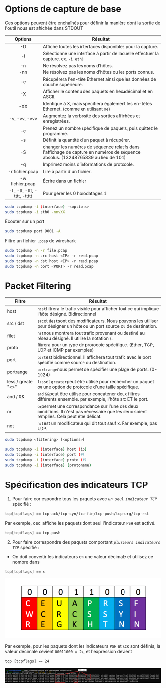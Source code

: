 # Options de capture de base
Ces options peuvent être enchaînés pour définir la manière dont la sortie de l'outil nous est affichée dans STDOUT

|          **Options**          | **Résultat**                                                                                                                      |
| :---------------------------: | --------------------------------------------------------------------------------------------------------------------------------- |
|              -D               | Affiche toutes les interfaces disponibles pour la capture.                                                                        |
|              -i               | Sélectionne une interface à partir de laquelle effectuer la capture. ex. `-i eth0`                                                |
|              -n               | Ne résolvez pas les noms d’hôtes.                                                                                                 |
|              -nn              | Ne résolvez pas les noms d’hôtes ou les ports connus.                                                                             |
|              -e               | Récupérera l'en-tête Ethernet ainsi que les données de couche supérieure.                                                         |
|              -X               | Afficher le contenu des paquets en hexadécimal et en ASCII.                                                                       |
|              -XX              | Identique à X, mais spécifiera également les en-têtes Ethernet. (comme en utilisant `Xe`)                                         |
|         -v, -vv, -vvv         | Augmentez la verbosité des sorties affichées et enregistrées.                                                                     |
|              -c               | Prenez un nombre spécifique de paquets, puis quittez le programme.                                                                |
|              -s               | Définit la quantité d'un paquet à récupérer.                                                                                      |
|              -S               | changer les numéros de séquence relatifs dans l'affichage de capture en numéros de séquence absolus. (13248765839 au lieu de 101) |
|              -q               | Imprimez moins d’informations de protocole.                                                                                       |
|        -r fichier.pcap        | Lire à partir d'un fichier.                                                                                                       |
|        -w fichier.pcap        | Écrire dans un fichier                                                                                                            |
| -t , -tt, -ttt, -tttt, -ttttt | Pour gérer les 0 horodatages 1                                                                                                    |
```sh
sudo tcpdump -i (interface) -<options>
sudo tcpdump -i eth0 -nnvXX
```

Ecouter sur un port

```sh
sudo tcpdump port 9001 -A
```

Filtre un fichier `.pcap` de wireshark

```sh
sudo tcpdump -n -r file.pcap
sudo tcpdump -n src host <IP> -r read.pcap
sudo tcpdump -n dst host <IP> -r read.pcap
sudo tcpdump -n port <PORT> -r read.pcap
```

# Packet Filtering

| **Filtre**         | **Résultat**                                                                                                                               |
| ------------------ | ------------------------------------------------------------------------------------------------------------------------------------------ |
| host               | `host`filtrera le trafic visible pour afficher tout ce qui implique l'hôte désigné. Bidirectionnel                                         |
| src / dst          | `src`et `dest`sont des modificateurs. Nous pouvons les utiliser pour désigner un hôte ou un port source ou de destination.                 |
| filet              | `net`nous montrera tout trafic provenant ou destiné au réseau désigné. Il utilise la notation /.                                           |
| proto              | filtrera pour un type de protocole spécifique. (Ether, TCP, UDP et ICMP par exemples)                                                      |
| port               | `port`est bidirectionnel. Il affichera tout trafic avec le port spécifié comme source ou destination.                                      |
| portrange          | `portrange`nous permet de spécifier une plage de ports. (0-1024)                                                                           |
| less / greate "<>" | `less`et `greater`peut être utilisé pour rechercher un paquet ou une option de protocole d'une taille spécifique.                          |
| and / &&           | `and` `&&`peut être utilisé pour concaténer deux filtres différents ensemble. par exemple, l'hôte src ET le port.                          |
| or                 | `or`permet une correspondance sur l'une des deux conditions. Il n'est pas nécessaire que les deux soient remplies. Cela peut être délicat. |
| not                | `not`est un modificateur qui dit tout sauf x. Par exemple, pas UDP.                                                                        |
```sh
sudo tcpdump <filtering> [<options>]
```

```sh
sudo tcpdump -i (interface) host (ip)
sudo tcpdump -i (interface) port (#)
sudo tcpdump -i (interface) proto (#)
sudo tcpdump -i (interface) (protoname)
```

# Spécification des indicateurs TCP

1. Pour faire correspondre tous les paquets avec _`un seul indicateur TCP`_ spécifié :

```
tcp[tcpflags] == tcp-ack/tcp-syn/tcp-fin/tcp-push/tcp-urg/tcp-rst
```

Par exemple, ceci affiche les paquets dont seul l'indicateur `PSH` est activé.

```
tcp[tcpflags] == tcp-push
```

2. Pour faire correspondre des paquets comportant _`plusieurs indicateurs TCP`_  spécifié :

- On doit convertir les indicateurs en une valeur décimale et utilisez ce nombre dans 

```
tcp[tcpflags] == x
```

![](Images/indicator.png)

Par exemple, pour les paquets dont les indicateurs `PSH` et `ACK` sont définis, la valeur décimale devient `00011000 = 24`, et l'expression devient 

```
tcp [tcpflags] == 24
```

![](Images/indicator-cmd.png)





